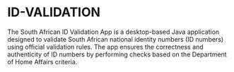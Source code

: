 # ID-VALIDATION
The South African ID Validation App is a desktop-based Java application designed to validate South African national identity numbers (ID numbers) using official validation rules. The app ensures the correctness and authenticity of ID numbers by performing checks based on the Department of Home Affairs criteria.
